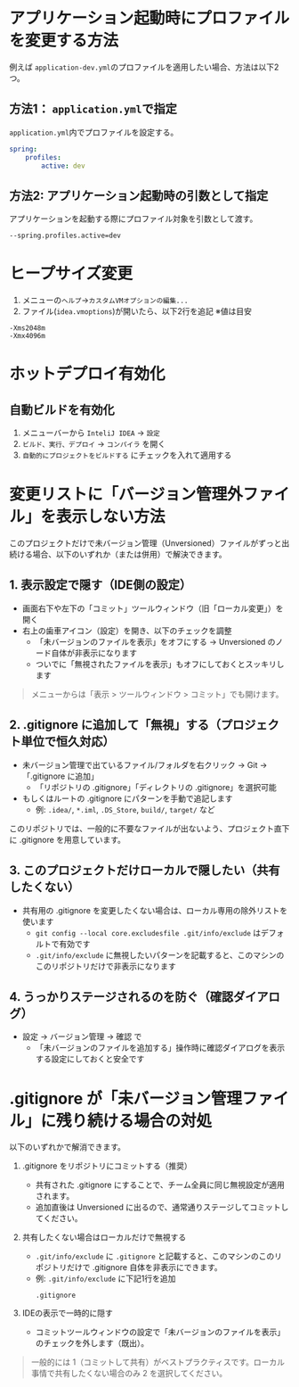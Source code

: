 # アプリケーション起動時にプロファイルを変更する方法

例えば `application-dev.yml`のプロファイルを適用したい場合、方法は以下2つ。

## 方法1： `application.yml`で指定

`application.yml`内でプロファイルを設定する。

```yml
spring: 
    profiles: 
        active: dev
```

## 方法2: アプリケーション起動時の引数として指定

アプリケーションを起動する際にプロファイル対象を引数として渡す。

```shell
--spring.profiles.active=dev
```

# ヒープサイズ変更

1. メニューの`ヘルプ`→`カスタムVMオプションの編集...`
2. ファイル(`idea.vmoptions`)が開いたら、以下2行を追記 ※値は目安
```
-Xms2048m
-Xmx4096m
```

# ホットデプロイ有効化

## 自動ビルドを有効化

1. メニューバーから `InteliJ IDEA` → `設定`
2. `ビルド、実行、デプロイ` → `コンパイラ` を開く
3. `自動的にプロジェクトをビルドする` にチェックを入れて適用する

# 変更リストに「バージョン管理外ファイル」を表示しない方法

このプロジェクトだけで未バージョン管理（Unversioned）ファイルがずっと出続ける場合、以下のいずれか（または併用）で解決できます。

## 1. 表示設定で隠す（IDE側の設定）

- 画面右下や左下の「コミット」ツールウィンドウ（旧「ローカル変更」）を開く
- 右上の歯車アイコン（設定）を開き、以下のチェックを調整
  - 「未バージョンのファイルを表示」をオフにする → Unversioned のノード自体が非表示になります
  - ついでに「無視されたファイルを表示」もオフにしておくとスッキリします

> メニューからは「表示 > ツールウィンドウ > コミット」でも開けます。

## 2. .gitignore に追加して「無視」する（プロジェクト単位で恒久対応）

- 未バージョン管理で出ているファイル/フォルダを右クリック → Git → 「.gitignore に追加」
  - 「リポジトリの .gitignore」「ディレクトリの .gitignore」を選択可能
- もしくはルートの .gitignore にパターンを手動で追記します
  - 例: `.idea/`, `*.iml`, `.DS_Store`, `build/`, `target/` など

このリポジトリでは、一般的に不要なファイルが出ないよう、プロジェクト直下に .gitignore を用意しています。

## 3. このプロジェクトだけローカルで隠したい（共有したくない）

- 共有用の .gitignore を変更したくない場合は、ローカル専用の除外リストを使います
  - `git config --local core.excludesfile .git/info/exclude` はデフォルトで有効です
  - `.git/info/exclude` に無視したいパターンを記載すると、このマシンのこのリポジトリだけで非表示になります

## 4. うっかりステージされるのを防ぐ（確認ダイアログ）

- 設定 → バージョン管理 → 確認 で
  - 「未バージョンのファイルを追加する」操作時に確認ダイアログを表示する設定にしておくと安全です


# .gitignore が「未バージョン管理ファイル」に残り続ける場合の対処

以下のいずれかで解消できます。

1. .gitignore をリポジトリにコミットする（推奨）
   - 共有された .gitignore にすることで、チーム全員に同じ無視設定が適用されます。
   - 追加直後は Unversioned に出るので、通常通りステージしてコミットしてください。

2. 共有したくない場合はローカルだけで無視する
   - `.git/info/exclude` に `.gitignore` と記載すると、このマシンのこのリポジトリだけで .gitignore 自体を非表示にできます。
   - 例: `.git/info/exclude` に下記1行を追加
     ```
     .gitignore
     ```

3. IDEの表示で一時的に隠す
   - コミットツールウィンドウの設定で「未バージョンのファイルを表示」のチェックを外します（既出）。

> 一般的には 1（コミットして共有）がベストプラクティスです。ローカル事情で共有したくない場合のみ 2 を選択してください。